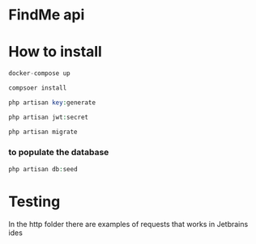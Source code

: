 # FindMe api

# How to install

```php
docker-compose up
```

```php
compsoer install
```

```php
php artisan key:generate
```

```php
php artisan jwt:secret
```

```php
php artisan migrate
```

### to populate the database 

```php
php artisan db:seed
```


# Testing

In the http folder there are examples of requests that works in Jetbrains ides
